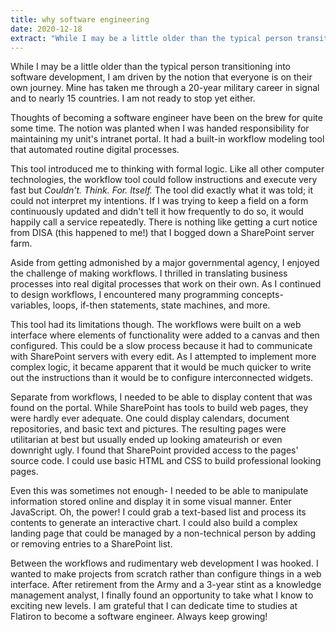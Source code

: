 ```yaml
---
title: why software engineering
date: 2020-12-18
extract: "While I may be a little older than the typical person transitioning into software development, I am driven by the notion that everyone is on their own journey. Mine has taken me through a 20-year military career in signal and to nearly 15 countries. I am not ready to stop yet either."
---
```


While I may be a little older than the typical person transitioning into software development, I am driven by the notion that everyone is on their own journey. Mine has taken me through a 20-year military career in signal and to nearly 15 countries. I am not ready to stop yet either.

Thoughts of becoming a software engineer have been on the brew for quite some time. The notion was planted when I was handed responsibility for maintaining my unit's intranet portal. It had a built-in workflow modeling tool that automated routine digital processes.

This tool introduced me to thinking with formal logic. Like all other computer technologies, the workflow tool could follow instructions and execute very fast but *Couldn't. Think. For. Itself.* The tool did exactly what it was told; it could not interpret my intentions. If I was trying to keep a field on a form continuously updated and didn't tell it how frequently to do so, it would happily call a service repeatedly. There is nothing like getting a curt notice from DISA (this happened to me!) that I bogged down a SharePoint server farm.

Aside from getting admonished by a major governmental agency, I enjoyed the challenge of making workflows. I thrilled in translating business processes into real digital processes that work on their own. As I continued to design workflows, I encountered many programming concepts- variables, loops, if-then statements, state machines, and more.

This tool had its limitations though. The workflows were built on a web interface where elements of functionality were added to a canvas and then configured. This could be a slow process because it had to communicate with SharePoint servers with every edit. As I attempted to implement more complex logic, it became apparent that it would be much quicker to write out the instructions than it would be to configure interconnected widgets.

Separate from workflows, I needed to be able to display content that was found on the portal. While SharePoint has tools to build web pages, they were hardly ever adequate. One could display calendars, document repositories, and basic text and pictures. The resulting pages were utilitarian at best but usually ended up looking amateurish or even downright ugly. I found that SharePoint provided access to the pages' source code. I could use basic HTML and CSS to build professional looking pages.

Even this was sometimes not enough- I needed to be able to manipulate information stored online and display it in some visual manner. Enter JavaScript. Oh, the power! I could grab a text-based list and process its contents to generate an interactive chart. I could also build a complex landing page that could be managed by a non-technical person by adding or removing entries to a SharePoint list.

Between the workflows and rudimentary web development I was hooked. I wanted to make projects from scratch rather than configure things in a web interface. After retirement from the Army and a 3-year stint as a knowledge management analyst, I finally found an opportunity to take what I know to exciting new levels. I am grateful that I can dedicate time to studies at Flatiron to become a software engineer. Always keep growing!

